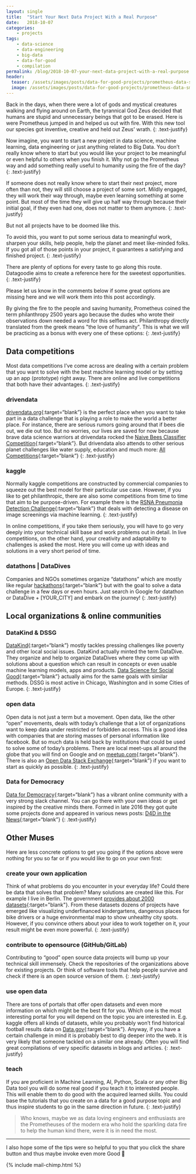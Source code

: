 ```yaml
---
layout: single
title:  "Start Your Next Data Project With a Real Purpose"
date:   2018-10-07
categories: 
    - projects
tags:
    - data-science
    - data-engineering
    - big-data
    - data-for-good
    - compilation
permalink: /blog/2018-10-07-your-next-data-project-with-a-real-purpose.md/
header:
  teaser: /assets/images/posts/data-for-good-projects/prometheus-data-smaller.jpg
  image: /assets/images/posts/data-for-good-projects/prometheus-data-smaller.jpg
---
```


Back in the days, when there were a lot of gods and mystical creatures walking and flying around on Earth, the tyrannical God Zeus decided
that humans are stupid and unnecessary beings that got to be erased. Here is were Prometheus jumped in and helped us out with fire. 
With this new tool our species got inventive, creative and held out Zeus' wrath.
{: .text-justify}

Now imagine, you want to start a new project in data science, machine learning, data engineering or just anything related to Big Data. 
You don’t really know where to start but you would like your project to be meaningful or even helpful to others when you finish it. 
Why not go the Prometheus way and add something really useful to humanity using the fire of the day?
{: .text-justify}

If someone does not really know where to start their next project, more often than not, they will still choose a project of some sort. 
Mildly engaged, they will work their way through, maybe even learning something at some point. 
But most of the time they will give up half way through because their initial goal, if they even had one, does not matter to them anymore.
{: .text-justify}

But not all projects have to be doomed like this.

To avoid this, you want to put some serious data to meaningful work, sharpen your skills, help people, help the planet and meet like-minded folks. 
If you got all of those points in your project, it guarantees a satisfying and finished project.
{: .text-justify}

There are plenty of options for every taste to go along this route. 
Datagoodie aims to create a reference here for the sweetest opportunities.
{: .text-justify}

Please let us know in the comments below if some great options are missing here and we will work them into this post accordingly.

By giving the fire to the people and saving humanity, Prometheus coined the term philanthropy 2500 years ago because the dudes who wrote their observations down
needed a word for this selfless act. Philanthropy directly translated from the greek means "the love of humanity". 
This is what we will be practicing as a bonus with every one of these options:
{: .text-justify}

## Data competitions
Most data competitions I’ve come across are dealing with a certain problem that you want to solve with the best machine learning model or by setting up an app (prototype) right away.
There are online and live competitions that both have their advantages.
{: .text-justify}

### drivendata
[drivendata.org](http://drivendata.org){:target=“blank”} is the perfect place when you want to take part in a data challenge that is playing a role to make the world a better place. For instance, there are serious rumors going around that if bees die out, we die out too. But no worries, our lives are saved for now because brave data science warriors at drivendata rocked the [Naive Bees Classifier Competition](https://www.drivendata.org/competitions/8/naive-bees-classifier/){:target=“blank”}. 
But drivendata also attends to other serious planet challenges like water supply, education and much more:
[All Competitions](https://www.drivendata.org/competitions/){:target=“blank”}
{: .text-justify}

### kaggle
Normally kaggle competitions are constructed by commercial companies to squeeze out the best model for their particular use case. 
However, if you like to get philanthropic, there are also some competitions from time to time that aim to be purpose-driven. 
For example there is the [RSNA Pneumonia Detection Challenge](https://www.kaggle.com/c/rsna-pneumonia-detection-challenge#description){:target=“blank”} that deals with detecting a disease on image screenings via machine learning.
{: .text-justify}

In online competitions, if you take them seriously, you will have to go very deeply into your technical skill base and work problems out in detail.
In live competitions, on the other hand, your creativity and adaptability to challenges is asked the most. Here you will come up with ideas and solutions in a very short period of time.

### datathons | DataDives
Companies and NGOs sometimes organize “datathons” which are mostly like regular [hackathons](https://en.wikipedia.org/wiki/Hackathon){:target=“blank”} but with the goal to solve a data challenge in a few days or even hours. 
Just search in Google for datathon or DataDive + [YOUR_CITY] and embark on the journey!
{: .text-justify}

## Local organizations & online communities

### DataKind & DSSG
[DataKind](http://www.datakind.org){:target=“blank”} mostly tackles pressing challenges like poverty and other local social issues. 
DataKind actually minted the term DataDive. They organize and help to organize DataDives where they come up with solutions about a question which can result in concepts or even usable machine learning models, apps and products. 
[Data Science for Social Good](https://dssg.uchicago.edu){:target=“blank”} actually aims for the same goals with similar methods. 
DSSG is most active in Chicago, Washington and in some Cities of Europe.
{: .text-justify}

### open data
Open data is not just a term but a movement. 
Open data, like the other “open” movements, deals with today’s challenge that a lot of organizations want to keep data under restricted or forbidden access. 
This is a good idea with companies that are storing masses of personal information like facebook. 
But so much data is held back by institutions that could be used to solve some of today’s problems. 
There are local meet-ups all around the globe that you will find on Google and on [meetup.com](https://meetup.com){:target="blank"}.
There is also an [Open Data Stack Exchange](https://opendata.stackexchange.com){:target=“blank”} if you want to start as quickly as possible.
{: .text-justify}

### Data for Democracy 
[Data for Democracy](http://datafordemocracy.org){:target=“blank”} has a vibrant online community with a very strong slack channel.
You can go there with your own ideas or get inspired by the creative minds there.
Formed in late 2016 they got quite some projects done and appeared in various news posts: [D4D in the News](http://datafordemocracy.org/inthenews.html){:target=“blank”}
{: .text-justify}

## Other Muses
Here are less concrete options to get you going if the options above were nothing for you so far or if you would like to go on your own first:

### create your own application
Think of what problems do you encounter in your everyday life? Could there be data that solves that problem?
Many solutions are created like this. For example I live in Berlin. The government [provides about 2000 datasets](https://daten.berlin.de){:target="blank"}. 
From these datasets dozens of projects have emerged like visualizing underfinanced kindergartens, dangerous places for bike drivers or a huge environmental map to show unhealthy city spots.
However, if you convince others about your idea to work together on it, your result might be even more powerful.
{: .text-justify}

### contribute to opensource (GitHub/GitLab)
Contributing to “good” open source data projects will bump up your technical skill immensely. 
Check the repositories of the organizations above for existing projects.
Or think of software tools that help people survive and check if there is an open source version of them.
{: .text-justify}

### use open data
There are tons of portals that offer open datasets and even more information on which might be the best fit for you. 
Which one is the most interesting portal for you will depend on the topic you are interested in. 
E.g. kaggle offers all kinds of datasets, while you probably won’t find historical football results data on [Data.gov](https://www.data.gov){:target=“blank”}.
Anyway, if you have a certain challenge in mind it is probably best to dig deeper into the web. 
It is very likely that someone tackled on a similar one already. 
Often you will find great compilations of very specific datasets in blogs and articles.
{: .text-justify}

### teach
If you are proficient in Machine Learning, AI, Python, Scala or any other Big Data tool you will do some real good if you teach it to interested people.
This will enable them to do good with the acquired learned skills. 
You could base the tutorials that you create on a data for a good purpose topic and thus inspire students to go in the same direction in future.
{: .text-justify}


> Who knows, maybe we as data loving engineers and enthusiasts are the Prometheuses of the modern era who hold the 
sparkling data fire to help the human kind there, were it is in need the most.

___

I also hope some of the tips were so helpful to you that you click the share button and thus maybe invoke even more Good 🚀

{% include mail-chimp.html %}